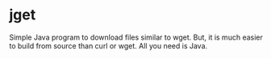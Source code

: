 # jget
Simple Java program to download files similar to wget. But, it is much easier to build from source than curl or wget.
All you need is Java.
